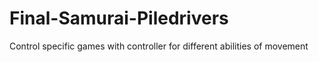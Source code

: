 # Final-Samurai-Piledrivers
Control specific games with controller for different abilities of movement 
